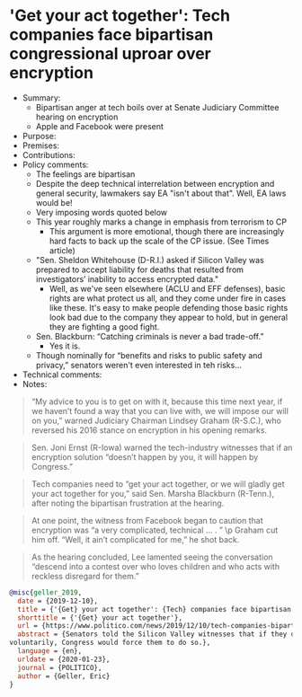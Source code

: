 # 'Get your act together': Tech companies face bipartisan congressional uproar over encryption

- Summary:
  - Bipartisan anger at tech boils over at Senate Judiciary Committee hearing on encryption
  - Apple and Facebook were present
- Purpose:
- Premises:
- Contributions:
- Policy comments:
  - The feelings are bipartisan
  - Despite the deep technical interrelation between encryption and general security, lawmakers say
      EA "isn't about that". Well, EA laws would be!
  - Very imposing words quoted below
  - This year roughly marks a change in emphasis from terrorism to CP
    - This argument is more emotional, though there are increasingly hard facts to back up the scale
        of the CP issue. (See Times article)
  - "Sen. Sheldon Whitehouse (D-R.I.) asked if Silicon Valley was prepared to accept liability for
      deaths that resulted from investigators’ inability to access encrypted data."
    - Well, as we've seen elsewhere (ACLU and EFF defenses), basic rights are what protect us all,
        and they come under fire in cases like these. It's easy to make people defending those basic
        rights look bad due to the company they appear to hold, but in general they are fighting a
        good fight.
  - Sen. Blackburn: “Catching criminals is never a bad trade-off.”
    - Yes it is.
  - Though nominally for “benefits and risks to public safety and privacy,” senators weren't even
      interested in teh risks...
- Technical comments:
- Notes:

>“My advice to you is to get on with it, because this time next year, if we haven’t found a way that
you can live with, we will impose our will on you,” warned Judiciary Chairman Lindsey Graham
(R-S.C.), who reversed his 2016 stance on encryption in his opening remarks.

>Sen. Joni Ernst (R-Iowa) warned the tech-industry witnesses that if an encryption solution “doesn’t
happen by you, it will happen by Congress.”

>Tech companies need to “get your act together, or we will gladly get your act together for you,”
said Sen. Marsha Blackburn (R-Tenn.), after noting the bipartisan frustration at the hearing.

>At one point, the witness from Facebook began to caution that encryption was “a very complicated,
technical ... . ” \p Graham cut him off. “Well, it ain’t complicated for me,” he shot back.

>As the hearing concluded, Lee lamented seeing the conversation “descend into a contest over who
loves children and who acts with reckless disregard for them.”

```bib
@misc{geller_2019,
  date = {2019-12-10},
  title = {'{Get} your act together': {Tech} companies face bipartisan congressional uproar over encryption},
  shorttitle = {'{Get} your act together'},
  url = {https://www.politico.com/news/2019/12/10/tech-companies-bipartisan-congress-encryption-080704},
  abstract = {Senators told the Silicon Valley witnesses that if they didn’t implement warrant-compatible encryption
voluntarily, Congress would force them to do so.},
  language = {en},
  urldate = {2020-01-23},
  journal = {POLITICO},
  author = {Geller, Eric}
}
```
